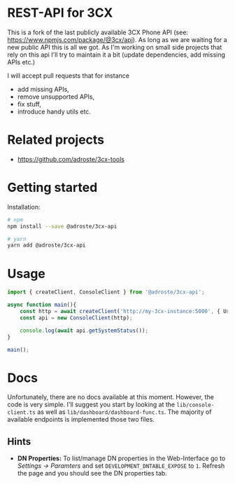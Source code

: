 # REST-API for 3CX

This is a fork of the last publicly available 3CX Phone API (see: https://www.npmjs.com/package/@3cx/api).
As long as we are waiting for a new public API this is all we got.
As I'm working on small side projects  that rely on this api I'll try to maintain it a bit (update dependencies, add missing APIs etc.)

I will accept pull requests that for instance
* add missing APIs,
* remove unsupported APIs,
* fix stuff,
* introduce handy utils etc.


# Related projects

* https://github.com/adroste/3cx-tools


# Getting started

Installation:
    
```bash
# npm
npm install --save @adroste/3cx-api

# yarn
yarn add @adroste/3cx-api
```

  
# Usage

```ts
import { createClient, ConsoleClient } from '@adroste/3cx-api';

async function main(){
    const http = await createClient('http://my-3cx-instance:5000', { Username: 'Admin', Password: '############' });
    const api = new ConsoleClient(http);

    console.log(await api.getSystemStatus());
}

main();
```

# Docs

Unfortunately, there are no docs available at this moment.
However, the code is very simple. 
I'll suggest you start by looking at the `lib/console-client.ts` as well as `lib/dashboard/dashboard-func.ts`. The majority of available endpoints is implemented those two files.

## Hints

* **DN Properties:** To list/manage DN properties in the Web-Interface go to *Settings -> Paramters* and set `DEVELOPMENT_DNTABLE_EXPOSE` to `1`. Refresh the page and you should see the DN properties tab.
